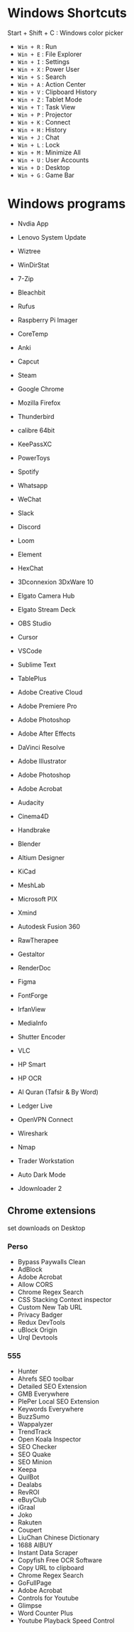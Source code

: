 # Windows Shortcuts

Start + Shift + C : Windows color picker

- `Win + R` : Run
- `Win + E` : File Explorer
- `Win + I` : Settings
- `Win + X` : Power User
- `Win + S` : Search
- `Win + A` : Action Center
- `Win + V` : Clipboard History
- `Win + Z` : Tablet Mode
- `Win + T` : Task View
- `Win + P` : Projector
- `Win + K` : Connect
- `Win + H` : History
- `Win + J` : Chat
- `Win + L` : Lock
- `Win + M` : Minimize All
- `Win + U` : User Accounts
- `Win + D` : Desktop
- `Win + G` : Game Bar


# Windows programs

- Nvdia App
- Lenovo System Update
- Wiztree
- WinDirStat
- 7-Zip
- Bleachbit
- Rufus
- Raspberry Pi Imager
- CoreTemp
- Anki
- Capcut

- Steam

- Google Chrome
- Mozilla Firefox
- Thunderbird
- calibre 64bit
- KeePassXC

- PowerToys

- Spotify


- Whatsapp
- WeChat
- Slack
- Discord
- Loom
- Element
- HexChat
  
- 3Dconnexion 3DxWare 10
- Elgato Camera Hub
- Elgato Stream Deck
- OBS Studio


- Cursor
- VSCode
- Sublime Text
- TablePlus

  
- Adobe Creative Cloud
- Adobe Premiere Pro
- Adobe Photoshop
- Adobe After Effects
- DaVinci Resolve
- Adobe Illustrator
- Adobe Photoshop
- Adobe Acrobat
- Audacity
- Cinema4D
- Handbrake
- Blender
- Altium Designer
- KiCad
- MeshLab
- Microsoft PIX
- Xmind
- Autodesk Fusion 360
- RawTherapee
- Gestaltor
- RenderDoc
- Figma
- FontForge
- IrfanView
- MediaInfo
- Shutter Encoder
- VLC

- HP Smart
- HP OCR

- Al Quran (Tafsir & By Word)

- Ledger Live

- OpenVPN Connect

- Wireshark
- Nmap
  
- Trader Workstation

- Auto Dark Mode
  
- Jdownloader 2


## Chrome extensions
set downloads on Desktop

### Perso
- Bypass Paywalls Clean
- AdBlock
- Adobe Acrobat
- Allow CORS
- Chrome Regex Search
- CSS Stacking Context inspector
- Custom New Tab URL
- Privacy Badger
- Redux DevTools
- uBlock Origin
- Urql Devtools

### 555
- Hunter
- Ahrefs SEO toolbar
- Detailed SEO Extension
- GMB Everywhere
- PlePer Local SEO Extension
- Keywords Everywhere
- BuzzSumo
- Wappalyzer
- TrendTrack
- Open Koala Inspector
- SEO Checker
- SEO Quake
- SEO Minion
- Keepa
- QuilBot
- Dealabs
- RevROI
- eBuyClub
- iGraal
- Joko
- Rakuten
- Coupert
- LiuChan Chinese Dictionary
- 1688 AIBUY
- Instant Data Scraper
- Copyfish Free OCR Software
- Copy URL to clipboard
- Chrome Regex Search
- GoFullPage
- Adobe Acrobat
- Controls for Youtube
- Glimpse
- Word Counter Plus
- Youtube Playback Speed Control